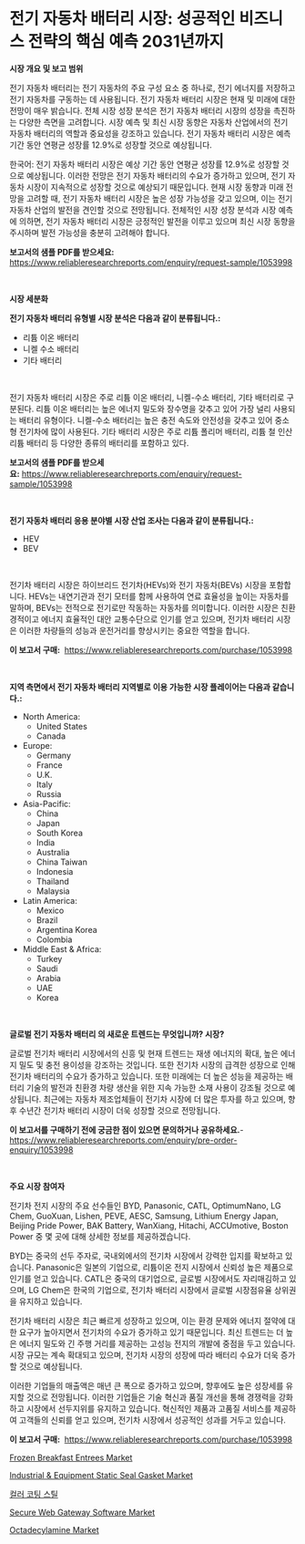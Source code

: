<p><h1>전기 자동차 배터리 시장: 성공적인 비즈니스 전략의 핵심 예측 2031년까지</h1></p><p><strong>시장 개요 및 보고 범위</strong></p>
<p><p>전기 자동차 배터리는 전기 자동차의 주요 구성 요소 중 하나로, 전기 에너지를 저장하고 전기 자동차를 구동하는 데 사용됩니다. 전기 자동차 배터리 시장은 현재 및 미래에 대한 전망이 매우 밝습니다. 전체 시장 성장 분석은 전기 자동차 배터리 시장의 성장을 촉진하는 다양한 측면을 고려합니다. 시장 예측 및 최신 시장 동향은 자동차 산업에서의 전기 자동차 배터리의 역할과 중요성을 강조하고 있습니다. 전기 자동차 배터리 시장은 예측 기간 동안 연평균 성장률 12.9%로 성장할 것으로 예상됩니다. </p><p>한국어: 전기 자동차 배터리 시장은 예상 기간 동안 연평균 성장률 12.9%로 성장할 것으로 예상됩니다. 이러한 전망은 전기 자동차 배터리의 수요가 증가하고 있으며, 전기 자동차 시장이 지속적으로 성장할 것으로 예상되기 때문입니다. 현재 시장 동향과 미래 전망을 고려할 때, 전기 자동차 배터리 시장은 높은 성장 가능성을 갖고 있으며, 이는 전기 자동차 산업의 발전을 견인할 것으로 전망됩니다. 전체적인 시장 성장 분석과 시장 예측에 의하면, 전기 자동차 배터리 시장은 긍정적인 발전을 이루고 있으며 최신 시장 동향을 주시하며 발전 가능성을 충분히 고려해야 합니다.</p></p>
<p><strong>보고서의 샘플 PDF를 받으세요:</strong> <a href="https://www.reliableresearchreports.com/enquiry/request-sample/1053998">https://www.reliableresearchreports.com/enquiry/request-sample/1053998</a></p>
<p>&nbsp;</p>
<p><strong>시장 세분화</strong></p>
<p><strong>전기 자동차 배터리 유형별 시장 분석은 다음과 같이 분류됩니다.:</strong></p>
<p><ul><li>리튬 이온 배터리</li><li>니켈 수소 배터리</li><li>기타 배터리</li></ul></p>
<p>&nbsp;</p>
<p><p>전기 자동차 배터리 시장은 주로 리튬 이온 배터리, 니켈-수소 배터리, 기타 배터리로 구분된다. 리튬 이온 배터리는 높은 에너지 밀도와 장수명을 갖추고 있어 가장 널리 사용되는 배터리 유형이다. 니켈-수소 배터리는 높은 충전 속도와 안전성을 갖추고 있어 중소형 전기차에 많이 사용된다. 기타 배터리 시장은 주로 리튬 폴리머 배터리, 리튬 철 인산 리튬 배터리 등 다양한 종류의 배터리를 포함하고 있다.</p></p>
<p><strong>보고서의 샘플 PDF를 받으세요:</strong>&nbsp;<a href="https://www.reliableresearchreports.com/enquiry/request-sample/1053998">https://www.reliableresearchreports.com/enquiry/request-sample/1053998</a></p>
<p>&nbsp;</p>
<p><strong> 전기 자동차 배터리 응용 분야별 시장 산업 조사는 다음과 같이 분류됩니다.:</strong></p>
<p><ul><li>HEV</li><li>BEV</li></ul></p>
<p>&nbsp;</p>
<p><p>전기차 배터리 시장은 하이브리드 전기차(HEVs)와 전기 자동차(BEVs) 시장을 포함합니다. HEVs는 내연기관과 전기 모터를 함께 사용하여 연료 효율성을 높이는 자동차를 말하며, BEVs는 전적으로 전기로만 작동하는 자동차를 의미합니다. 이러한 시장은 친환경적이고 에너지 효율적인 대안 교통수단으로 인기를 얻고 있으며, 전기차 배터리 시장은 이러한 차량들의 성능과 운전거리를 향상시키는 중요한 역할을 합니다.</p></p>
<p><strong>이 보고서 구매:</strong>&nbsp; <a href="https://www.reliableresearchreports.com/purchase/1053998">https://www.reliableresearchreports.com/purchase/1053998</a></p>
<p>&nbsp;</p>
<p><strong>지역 측면에서 전기 자동차 배터리 지역별로 이용 가능한 시장 플레이어는 다음과 같습니다.:</strong></p>
<p><ul>
    <li>
        North America:
        <ul>
            <li>United States</li>
            <li>Canada</li>
        </ul>
    </li>
    <li>
        Europe:
        <ul>
            <li>Germany</li>
            <li>France</li>
            <li>U.K.</li>
            <li>Italy</li>
            <li>Russia</li>
        </ul>
    </li>
    <li>
        Asia-Pacific:
        <ul>
            <li>China</li>
            <li>Japan</li>
            <li>South Korea</li>
            <li>India</li>
            <li>Australia</li>
            <li>China Taiwan</li>
            <li>Indonesia</li>
            <li>Thailand</li>
            <li>Malaysia</li>
        </ul>
    </li>
    <li>
        Latin America:
        <ul>
            <li>Mexico</li>
            <li>Brazil</li>
            <li>Argentina Korea</li>
            <li>Colombia</li>
        </ul>
    </li>
    <li>
        Middle East & Africa:
        <ul>
            <li>Turkey</li>
            <li>Saudi</li>
            <li>Arabia</li>
            <li>UAE</li>
            <li>Korea</li>
        </ul>
    </li>
    </ul></p>
<p>&nbsp;</p>
<p><strong>글로벌 전기 자동차 배터리 의 새로운 트렌드는 무엇입니까? 시장?</strong></p>
<p><p>글로벌 전기차 배터리 시장에서의 신흥 및 현재 트렌드는 재생 에너지의 확대, 높은 에너지 밀도 및 충전 용이성을 강조하는 것입니다. 또한 전기차 시장의 급격한 성장으로 인해 전기차 배터리의 수요가 증가하고 있습니다. 또한 미래에는 더 높은 성능을 제공하는 배터리 기술의 발전과 친환경 차량 생산을 위한 지속 가능한 소재 사용이 강조될 것으로 예상됩니다. 최근에는 자동차 제조업체들이 전기차 시장에 더 많은 투자를 하고 있으며, 향후 수년간 전기차 배터리 시장이 더욱 성장할 것으로 전망됩니다.</p></p>
<p><strong>이 보고서를 구매하기 전에 궁금한 점이 있으면 문의하거나 공유하세요.</strong>- <a href="https://www.reliableresearchreports.com/enquiry/pre-order-enquiry/1053998">https://www.reliableresearchreports.com/enquiry/pre-order-enquiry/1053998</a></p>
<p>&nbsp;</p>
<p><strong>주요 시장 참여자</strong></p>
<p><p>전기차 전지 시장의 주요 선수들인 BYD, Panasonic, CATL, OptimumNano, LG Chem, GuoXuan, Lishen, PEVE, AESC, Samsung, Lithium Energy Japan, Beijing Pride Power, BAK Battery, WanXiang, Hitachi, ACCUmotive, Boston Power 중 몇 곳에 대해 상세한 정보를 제공하겠습니다.</p><p>BYD는 중국의 선두 주자로, 국내외에서의 전기차 시장에서 강력한 입지를 확보하고 있습니다. Panasonic은 일본의 기업으로, 리튬이온 전지 시장에서 신뢰성 높은 제품으로 인기를 얻고 있습니다. CATL은 중국의 대기업으로, 글로벌 시장에서도 자리매김하고 있으며, LG Chem은 한국의 기업으로, 전기차 배터리 시장에서 글로벌 시장점유율 상위권을 유지하고 있습니다.</p><p>전기차 배터리 시장은 최근 빠르게 성장하고 있으며, 이는 환경 문제와 에너지 절약에 대한 요구가 높아지면서 전기차의 수요가 증가하고 있기 때문입니다. 최신 트렌드는 더 높은 에너지 밀도와 긴 주행 거리를 제공하는 고성능 전지의 개발에 중점을 두고 있습니다. 시장 규모는 계속 확대되고 있으며, 전기차 시장의 성장에 따라 배터리 수요가 더욱 증가할 것으로 예상됩니다.</p><p>이러한 기업들의 매출액은 매년 큰 폭으로 증가하고 있으며, 향후에도 높은 성장세를 유지할 것으로 전망됩니다. 이러한 기업들은 기술 혁신과 품질 개선을 통해 경쟁력을 강화하고 시장에서 선두지위를 유지하고 있습니다. 혁신적인 제품과 고품질 서비스를 제공하여 고객들의 신뢰를 얻고 있으며, 전기차 시장에서 성공적인 성과를 거두고 있습니다.</p></p>
<p><strong>이 보고서 구매:</strong>&nbsp;&nbsp;<a href="https://www.reliableresearchreports.com/purchase/1053998">https://www.reliableresearchreports.com/purchase/1053998</a></p>
<p><p><a href="https://view.publitas.com/reportprime-1/frozen-breakfast-entrees-market-size-global-industry-overview-market-segmentation-and-forecast-2024-to-2031/">Frozen Breakfast Entrees Market</a></p><p><a href="https://rainy-horn-d69.notion.site/Industrial-Equipment-Static-Seal-Gasket-Market-Size-Market-Share-and-Global-Market-Analysis-Repor-052e066fb4cd41f1af91326c9cfc1c70">Industrial & Equipment Static Seal Gasket Market</a></p><p><a href="https://github.com/hxzi07639916/Market-Research-Report-List-1/blob/main/1556915190436.md">컬러 코팅 스틸</a></p><p><a href="https://issuu.com/reportprime-2/docs/secure-web-gateway-software-market-size-2030.pptx">Secure Web Gateway Software Market</a></p><p><a href="https://github.com/mabutironaldo/Market-Research-Report-List-3/blob/main/octadecylamine-market.md">Octadecylamine Market</a></p></p>
